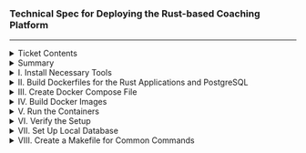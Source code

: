 ### Technical Spec for Deploying the Rust-based Coaching Platform

---

<details>
    <summary>Ticket Contents</summary><br>

**Objective:** Create a detailed technical spec to set up the Rust-based coaching platform from scratch. The platform includes two Rust applications and a PostgreSQL database, all managed via Docker Compose. The guide will cover everything from installing necessary tools, building Dockerfiles, setting up Docker Compose with a named network and persistent volumes, and ensuring all containers run smoothly.

</details>

<details>
    <summary>Summary</summary><br>

*This technical spec provides step-by-step instructions to deploy the Rust-based coaching platform, including the Rust applications and PostgreSQL database, using Docker Compose. The setup involves installing necessary tools, creating Dockerfiles, configuring Docker Compose, and running the services with persistent volumes and a named network for easy management and inspection.*
</details>

<details>
    <summary>I. Install Necessary Tools</summary><br>

### For macOS

### Sub Task 1: Install Homebrew

1. **Install Homebrew** (if not already installed):

```bash
/bin/bash -c "$(curl -fsSL https://raw.githubusercontent.com/Homebrew/install/HEAD/install.sh)"
```

## Sub Task 2: Install Docker, Docker Compose, and PostgreSQL

1. **Install Docker**:

```bash
brew install --cask docker
```

1. **Install Docker Compose**:

```bash
brew install docker-compose
```

1. **Install PostgreSQL**:

```bash
brew install postgresql
```

### Sub Task 3: Install Rust

1. **Install Rust** using `rustup`:

```bash
curl --proto '=https' --tlsv1.2 -sSf https://sh.rustup.rs | sh
```

### Sub Task 4: Install dbml2sql Tool

1. **Install dbml2sql** using npm:

```bash
npm install -g @dbml/cli
```

### For Linux (Ubuntu/Debian)

**Sub Task 1: Update Package List**

1. **Update the package list**:

```bash
sudo apt update
```

**Sub Task 2: Install Docker, Docker Compose, and PostgreSQL**

1. **Install Docker**:

```bash
sudo apt install docker.io
```

2. **Install Docker Compose**:

```bash
sudo apt install docker-compose
```

3. **Install PostgreSQL**:

```bash
sudo apt install postgresql postgresql-contrib
```

**Sub Task 3: Install Rust**

1. **Install Rust** using `rustup`:

```bash
curl --proto '=https' --tlsv1.2 -sSf https://sh.rustup.rs | sh
```

**Sub Task 4: Install dbml2sql Tool**

1. **Install Node.js** (required for `dbml2sql`):

```bash
sudo apt install nodejs npm
```

2. **Install dbml2sql** using npm:

```bash
sudo npm install -g @dbml/cli
```

</details>

<details>
    <summary>II. Build Dockerfiles for the Rust Applications and PostgreSQL</summary><br>

**Sub Task 1: Create Dockerfile for the Rust Applications**

1. **Create a `Dockerfile`** for the Rust application (both frontend and backend apps will use similar configurations).

```Dockerfile
# Stage 1: Build the Rust application
FROM rust:latest AS builder
WORKDIR /usr/src/app

# Copy the entire source code into the container
COPY . .

# Build the application
RUN cargo install --path .

# Stage 2: Create a smaller image with only the built binary
FROM debian:buster-slim
COPY --from=builder /usr/local/cargo/bin/app /usr/local/bin/app

# Set the command to run the binary
CMD ["app"]
```

*Explanation*: This multi-stage Dockerfile builds the Rust application in a clean environment and then creates a smaller runtime image to run the application.

**Sub Task 2: Create Dockerfile for the PostgreSQL Database**

1. **Create a `Dockerfile`** for PostgreSQL.

```Dockerfile
# PostgreSQL Dockerfile
FROM postgres:13

ENV POSTGRES_USER=refactor
ENV POSTGRES_PASSWORD=password
ENV POSTGRES_DB=refactor_platform

EXPOSE 5432
CMD ["postgres"]
```

*Explanation*: This Dockerfile uses the official PostgreSQL image and sets up the database with environment variables for user, password, and database name.

</details>

<details>
    <summary>III. Create Docker Compose File</summary><br>

**Sub Task 1: Set Up `docker-compose.yml`**

1. **Create a `docker-compose.yml`** file in the root directory.

```yaml
version: '3.8'

# Define a named network for all services to communicate
networks:
  coaching_network:

# Define persistent volumes for PostgreSQL data
volumes:
  postgres_data:

services:
  # PostgreSQL database service
  postgres:
    image: postgres:13
    environment:
      POSTGRES_USER: refactor
      POSTGRES_PASSWORD: password
      POSTGRES_DB: refactor_platform
    volumes:
      - postgres_data:/var/lib/postgresql/data
    networks:
      - coaching_network
    ports:
      - "5432:5432"
    healthcheck:
      test: ["CMD-SHELL", "pg_isready -U refactor"]
      interval: 10s
      timeout: 5s
      retries: 5

  # Rust application service
  app:
    build:
      context: .
      dockerfile: Dockerfile
    environment:
      DATABASE_URL: "postgres://refactor:password@postgres:5432/refactor_platform"
    networks:
      - coaching_network
    depends_on:
      postgres:
        condition: service_healthy
    ports:
      - "8080:8080"
```

*Explanation*: This Docker Compose file sets up a multi-service environment with PostgreSQL and the Rust application. It ensures that services are isolated but can communicate through a named network.

</details>

<details>
    <summary>IV. Build Docker Images</summary><br>

**Sub Task 1: Build All Docker Images**

1. **Run the following command** to build the Docker images:

```bash
docker-compose build
```

*Explanation*: This command builds the images for all services as defined in the `docker-compose.yml` file, ensuring everything is ready for deployment.

</details>

<details>
    <summary>V. Run the Containers</summary><br>

**Sub Task 1: Start the Containers**

1. **Run the following command** to start all services in detached mode:

```bash
docker-compose up -d
```

*Explanation*: This command starts the PostgreSQL and Rust application containers, ensuring they run in the background.

**Sub Task 2: Monitor Logs and Verify**

1. **Check the logs** to ensure all services are running smoothly:

```bash
docker-compose logs -f
```

*Explanation*: Monitoring logs helps in troubleshooting any issues that might arise during startup.

</details>

<details>
    <summary>VI. Verify the Setup</summary><br>

**Sub Task 1: Verify PostgreSQL Setup**

1. **Access PostgreSQL** to ensure the database is set up correctly:

```bash
docker exec -it <postgres_container_id> psql -U refactor -d refactor_platform
```

*Explanation*: This command connects to the PostgreSQL container for direct database inspection.

**Sub Task 2: Verify Rust Application**

1. **Test the Rust application** by visiting `http://localhost:8080` or using `curl`.

*Explanation*: This step ensures that the Rust application is up and running as expected.

</details>

<details>
    <summary>VII. Set Up Local Database</summary><br>

**Sub Task 1: Run Database Setup Script**

1. **Execute the database setup script** to initialize the database:

```bash
./scripts/rebuild_db.sh
```

*Explanation*: This script sets up the database schema and seeds it with necessary data.

**Sub Task 2: Run Migrations**

1. **Execute database migrations** to apply the latest schema:

```bash
docker exec -it <app_container_id> bash -c "DATABASE_URL=postgres://refactor:password@postgres:5432/refactor_platform sea-orm-cli migrate up -s refactor_platform"
```

*Explanation*: Running migrations ensures the database is up-to-date with the latest schema changes.

</details>

<details>
    <summary>VIII. Create a Makefile for Common Commands</summary><br>

**Sub Task 1: Create a `Makefile`** in the root directory for easier management of Docker commands.

```Makefile
.PHONY: build up down logs psql migrate rebuild_db

build:
    docker-compose build

up:
    docker-compose up -d

down:
    docker-compose down

logs:
    docker-compose logs -f

psql:
    docker exec -it postgres psql -U refactor -d refactor_platform

migrate:
    docker exec -it app bash -c "DATABASE_URL=postgres://refactor:password@postgres:5432/refactor_platform sea-orm-cli migrate up -s refactor_platform"

rebuild_db:
    ./scripts/rebuild_db.sh
```

*Explanation*: This `Makefile` provides a simple CLI interface for managing Docker commands,

<details>
    <summary>VIII. Create a Makefile for Common Commands (continued)</summary><br>

*Explanation*: This `Makefile` provides a simple CLI interface for managing Docker commands, making it easier to build images, start and stop containers, view logs, access the PostgreSQL database, run migrations, and rebuild the database. Here's a breakdown of the commands:

- **`build`:** Builds all Docker images defined in the `docker-compose.yml` file.
- **`up`:** Starts all services defined in the `docker-compose.yml` file in detached mode.
- **`down`:** Stops and removes all running containers.
- **`logs`:** Follows the logs of all running containers.
- **`psql`:** Accesses the PostgreSQL database in the running container.
- **`migrate`:** Runs database migrations using `sea-orm-cli` inside the Rust application container.
- **`rebuild_db`:** Executes the database setup script to initialize or reset the database schema.

</details>

<details>
    <summary>IX. Final Review and Testing</summary><br>

**Sub Task 1: Review the Setup**

1. **Go over the setup** to confirm that all steps are correctly documented and the system is fully functional.

*Explanation*: Reviewing the setup ensures that all configurations and implementations align with the project requirements and that the documentation accurately reflects the necessary steps.

**Sub Task 2: Final Testing**

1. **Test the entire system** in a real-world scenario to ensure everything works as intended.

*Explanation*: Final testing helps catch any missed issues and ensures the setup is production-ready.

</details>

<details>
    <summary>X. Common Gotchas</summary><br>

- **Database Connection Issues**: Ensure that your PostgreSQL server is running and accessible.
- **Docker Permission Denied**: If you encounter permission errors with Docker, run `sudo usermod -aG docker $USER` and restart your terminal.
- **Container Dependencies**: If containers fail to start in the correct order, ensure the `depends_on` directive is correctly set in the `docker-compose.yml` file.

</details>

<details>
    <summary>XI. Definition of Done</summary><br>

- The Rust applications and PostgreSQL database are successfully built, started, and accessible via their respective ports.
- All containers run in a named network with persistent volumes for PostgreSQL data.

- The entire setup is managed and deployable via Docker Compose.

- A `Makefile` provides a simple CLI interface for managing common Docker and database tasks.

- Documentation is clear and suitable for users with minimal technical experience.

</details>
